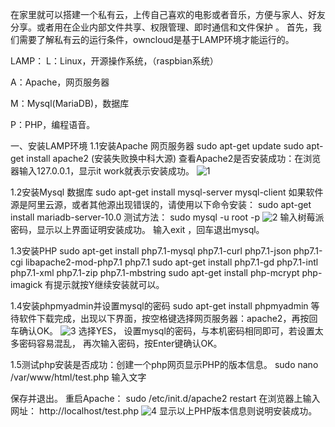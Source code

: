 
在家里就可以搭建一个私有云，上传自己喜欢的电影或者音乐，方便与家人、好友分享。或者用在企业内部文件共享、权限管理、即时通信和文件保护 。
  首先，我们需要了解私有云的运行条件，owncloud是基于LAMP环境才能运行的。
  
  LAMP：
   L：Linux，开源操作系统，（raspbian系统）

   A：Apache，网页服务器

   M：Mysql(MariaDB)，数据库

   P：PHP，编程语音。


一、安装LAMP环境
1.1安装Apache 网页服务器
sudo apt-get update
sudo apt-get install apache2 (安装失败换中科大源)
查看Apache2是否安装成功：在浏览器输入127.0.0.1，显示it work就表示安装成功。
![1](https://github.com/NarcissusQAQ/Cloud/blob/master/pic/1.png)


1.2安装Mysql 数据库
sudo apt-get install mysql-server mysql-client
如果软件源是阿里云源，或者其他源出现错误的，请使用以下命令安装：
sudo apt-get install mariadb-server-10.0 
测试方法：
sudo mysql -u root -p
![2](https://github.com/NarcissusQAQ/Cloud/blob/master/pic/2.png)
输入树莓派密码，显示以上界面证明安装成功。
输入exit ，回车退出mysql。


1.3安装PHP
sudo apt-get install php7.1-mysql php7.1-curl php7.1-json php7.1-cgi libapache2-mod-php7.1 php7.1 
sudo apt-get install php7.1-gd php7.1-intl php7.1-xml php7.1-zip php7.1-mbstring
sudo apt-get install php-mcrypt php-imagick
有提示就按Y继续安装就可以。


1.4安装phpmyadmin并设置mysql的密码
sudo apt-get install phpmyadmin
等待软件下载完成，出现以下界面，按空格键选择网页服务器：apache2，再按回车确认OK。
![3](https://github.com/NarcissusQAQ/Cloud/blob/master/pic/3.png)
选择YES，
设置mysql的密码，与本机密码相同即可，若设置太多密码容易混乱，
再次输入密码，按Enter键确认OK。


1.5测试php安装是否成功：创建一个php网页显示PHP的版本信息。
sudo nano /var/www/html/test.php
输入文字
  <?php
  phpinfo();
  ?>
保存并退出。
重启Apache：
sudo /etc/init.d/apache2 restart
在浏览器上输入网址：
http://localhost/test.php
![4](https://github.com/NarcissusQAQ/Cloud/blob/master/pic/4.png)
显示以上PHP版本信息则说明安装成功。


